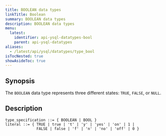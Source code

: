 ```yaml
---
title: BOOLEAN data types
linkTitle: Boolean
summary: BOOLEAN data types
description: BOOLEAN data types
menu:
  latest:
    identifier: api-ysql-datatypes-bool
    parent: api-ysql-datatypes
aliases:
  - /latest/api/ysql/datatypes/type_bool
isTocNested: true
showAsideToc: true
---
```


## Synopsis

The `BOOLEAN` data type represents three different states: `TRUE`, `FALSE`, or `NULL`.

## Description

```
type_specification ::= { BOOLEAN | BOOL }
literal ::= { TRUE | true | 't' | 'y' | 'yes' | 'on' | 1 |
              FALSE | false | 'f' | 'n' | 'no' | 'off' | 0 }
```
